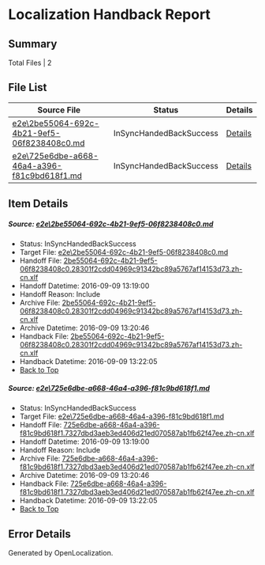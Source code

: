 # <a name='report-top'></a> Localization Handback Report

## Summary
 Total Files | 2

## File List
 Source File | Status | Details 
 ----------- | ------ | ------- 
 [e2e\2be55064-692c-4b21-9ef5-06f8238408c0.md](https://github.com/OpenLocalizationTestOrg/ol-test0/blob/5d86af8c8d19ead65f7747d5292e0be6bb130958/e2e/2be55064-692c-4b21-9ef5-06f8238408c0.md) | InSyncHandedBackSuccess | [Details](#af25d84a93b20658c4bfed7a5822c7e11560f1011)
 [e2e\725e6dbe-a668-46a4-a396-f81c9bd618f1.md](https://github.com/OpenLocalizationTestOrg/ol-test0/blob/5d86af8c8d19ead65f7747d5292e0be6bb130958/e2e/725e6dbe-a668-46a4-a396-f81c9bd618f1.md) | InSyncHandedBackSuccess | [Details](#63bc55353240e740796191521779821d1560100f2)

## Item Details
##### <a name='af25d84a93b20658c4bfed7a5822c7e11560f1011'></a> Source: [e2e\2be55064-692c-4b21-9ef5-06f8238408c0.md](https://github.com/OpenLocalizationTestOrg/ol-test0/blob/5d86af8c8d19ead65f7747d5292e0be6bb130958/e2e/2be55064-692c-4b21-9ef5-06f8238408c0.md)
* Status: InSyncHandedBackSuccess
* Target File: [e2e\2be55064-692c-4b21-9ef5-06f8238408c0.md](https://github.com/OpenLocalizationTestOrg/ol-test0-zhcn/blob/8d087033f965074759dad37320569dc98a7de38c/e2e/2be55064-692c-4b21-9ef5-06f8238408c0.md)
* Handoff File: [2be55064-692c-4b21-9ef5-06f8238408c0.28301f2cdd04969c91342bc89a5767af14153d73.zh-cn.xlf](https://github.com/OpenLocalizationTestOrg/ol-test0-handoff/blob/652cc751110f827e89997866860afc861bfc2b6e/ol-handoff/OpenLocalizationTestOrg/ol-test0-zhcn/yuwzho/ht/2be55064-692c-4b21-9ef5-06f8238408c0.28301f2cdd04969c91342bc89a5767af14153d73.zh-cn.xlf)
* Handoff Datetime: 2016-09-09 13:19:00
* Handoff Reason: Include
* Archive File: [2be55064-692c-4b21-9ef5-06f8238408c0.28301f2cdd04969c91342bc89a5767af14153d73.zh-cn.xlf](https://github.com/OpenLocalizationTestOrg/ol-test0-handoff/blob/93f4e779125ca380e18bc2841c9c9cc810c1009b/ol-archive/OpenLocalizationTestOrg/ol-test0-zhcn/yuwzho/ht/2be55064-692c-4b21-9ef5-06f8238408c0.28301f2cdd04969c91342bc89a5767af14153d73.zh-cn.xlf)
* Archive Datetime: 2016-09-09 13:20:46
* Handback File: [2be55064-692c-4b21-9ef5-06f8238408c0.28301f2cdd04969c91342bc89a5767af14153d73.zh-cn.xlf](https://github.com/OpenLocalizationTestOrg/ol-test0-handback/blob/93715ff72ae33e385b101e8030a38de436c5b9f6/ol-handback/OpenLocalizationTestOrg/ol-test0-zhcn/yuwzho/ht/2be55064-692c-4b21-9ef5-06f8238408c0.28301f2cdd04969c91342bc89a5767af14153d73.zh-cn.xlf)
* Handback Datetime: 2016-09-09 13:22:05
* [Back to Top](#report-top)

##### <a name='63bc55353240e740796191521779821d1560100f2'></a> Source: [e2e\725e6dbe-a668-46a4-a396-f81c9bd618f1.md](https://github.com/OpenLocalizationTestOrg/ol-test0/blob/5d86af8c8d19ead65f7747d5292e0be6bb130958/e2e/725e6dbe-a668-46a4-a396-f81c9bd618f1.md)
* Status: InSyncHandedBackSuccess
* Target File: [e2e\725e6dbe-a668-46a4-a396-f81c9bd618f1.md](https://github.com/OpenLocalizationTestOrg/ol-test0-zhcn/blob/8d087033f965074759dad37320569dc98a7de38c/e2e/725e6dbe-a668-46a4-a396-f81c9bd618f1.md)
* Handoff File: [725e6dbe-a668-46a4-a396-f81c9bd618f1.7327dbd3aeb3ed406d21ed070587ab1fb62f47ee.zh-cn.xlf](https://github.com/OpenLocalizationTestOrg/ol-test0-handoff/blob/652cc751110f827e89997866860afc861bfc2b6e/ol-handoff/OpenLocalizationTestOrg/ol-test0-zhcn/yuwzho/ht/725e6dbe-a668-46a4-a396-f81c9bd618f1.7327dbd3aeb3ed406d21ed070587ab1fb62f47ee.zh-cn.xlf)
* Handoff Datetime: 2016-09-09 13:19:00
* Handoff Reason: Include
* Archive File: [725e6dbe-a668-46a4-a396-f81c9bd618f1.7327dbd3aeb3ed406d21ed070587ab1fb62f47ee.zh-cn.xlf](https://github.com/OpenLocalizationTestOrg/ol-test0-handoff/blob/93f4e779125ca380e18bc2841c9c9cc810c1009b/ol-archive/OpenLocalizationTestOrg/ol-test0-zhcn/yuwzho/ht/725e6dbe-a668-46a4-a396-f81c9bd618f1.7327dbd3aeb3ed406d21ed070587ab1fb62f47ee.zh-cn.xlf)
* Archive Datetime: 2016-09-09 13:20:46
* Handback File: [725e6dbe-a668-46a4-a396-f81c9bd618f1.7327dbd3aeb3ed406d21ed070587ab1fb62f47ee.zh-cn.xlf](https://github.com/OpenLocalizationTestOrg/ol-test0-handback/blob/93715ff72ae33e385b101e8030a38de436c5b9f6/ol-handback/OpenLocalizationTestOrg/ol-test0-zhcn/yuwzho/ht/725e6dbe-a668-46a4-a396-f81c9bd618f1.7327dbd3aeb3ed406d21ed070587ab1fb62f47ee.zh-cn.xlf)
* Handback Datetime: 2016-09-09 13:22:05
* [Back to Top](#report-top)


## Error Details

Generated by OpenLocalization.
